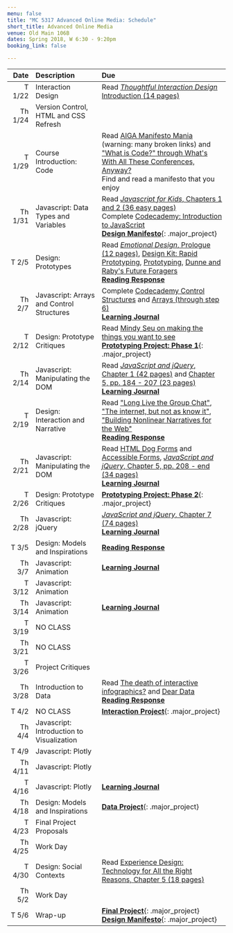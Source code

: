 ```yaml
---
menu: false
title: "MC 5317 Advanced Online Media: Schedule"
short_title: Advanced Online Media
venue: Old Main 106B
dates: Spring 2018, W 6:30 - 9:20pm
booking_link: false

---
```


Date | Description | Due
---: | :----------- | :---
T 1/22 | Interaction Design | Read [*Thoughtful Interaction Design* Introduction (14 pages)](/assets/readings/Thoughtful_Interaction_Design_Introduction.pdf)
Th 1/24 | Version Control, HTML and CSS Refresh |
T 1/29 | Course Introduction: Code | Read [AIGA Manifesto Mania](https://www.aiga.org/manifesto-mania) (warning: many broken links) and ["What is Code?" through What's With All These Conferences, Anyway?](https://www.bloomberg.com/graphics/2015-paul-ford-what-is-code/) <br /> Find and read a manifesto that you enjoy
Th 1/31 | Javascript: Data Types and Variables | Read [*Javascript for Kids*, Chapters 1 and 2 (36 easy pages)](/assets/readings/Javascript_for_Kids_Chp_1_2.pdf)<br /> Complete [Codecademy: Introduction to JavaScript](https://www.codecademy.com/courses/learn-javascript-introduction/lessons/introduction-to-javascript/resume?course_redirect=introduction-to-javascript) <br /> __[Design Manifesto](/assignments/advanced_online_media/advanced_online_media_design_manifesto.html)__{: .major_project}
T 2/5 | Design: Prototypes |  Read [*Emotional Design*, Prologue (12 pages)](/assets/readings/Emotional_Design_Prologue.pdf), [Design Kit: Rapid Prototyping](http://www.designkit.org/methods/26), [Prototyping](https://www.usability.gov/how-to-and-tools/methods/prototyping.html), [Dunne and Raby's Future Foragers](https://www.iconeye.com/design/features/item/9277-dunne-raby-s-future-foragers) <br /> __[Reading Response](/assignments/general/reading_response.html)__
Th 2/7 | Javascript: Arrays and Control Structures | Complete [Codecademy Control Structures](https://www.codecademy.com/courses/learn-javascript-control-flow/lessons/control-flow/exercises/control-flow-intro?action=lesson_resume&course_redirect=introduction-to-javascript) and [Arrays (through step 6)](https://www.codecademy.com/courses/learn-javascript-arrays/lessons/arrays/resume?course_redirect=introduction-to-javascript) <br /> __[Learning Journal](/assignments/general/learning_journal.html)__
T 2/12 | Design: Prototype Critiques | Read [Mindy Seu on making the things you want to see](https://thecreativeindependent.com/people/mindy-seu-on-making-the-things-you-want-to-see/) <br /> __[Prototyping Project: Phase 1](/assignments/advanced_online_media/advanced_online_media_prototyping_project.html)__{: .major_project}
Th 2/14 | Javascript: Manipulating the DOM | Read [*JavaScript and jQuery*, Chapter 1 (42 pages)](/assets/readings/Javascript_and_jQuery_Chap_1.pdf) and [Chapter 5, pp. 184 - 207 (23 pages)](/assets/readings/Javascript_and_jQuery_Chap_5.pdf) <br />  __[Learning Journal](/assignments/general/learning_journal.html)__
T 2/19 | Design: Interaction and Narrative | Read ["Long Live the Group Chat"](https://theoutline.com/post/2315/long-live-the-group-chat), ["The internet, but not as know it"](https://www.theguardian.com/technology/ng-interactive/2019/jan/11/the-internet-but-not-as-we-know-it-life-online-in-china-russia-cuba-and-india), ["Building Nonlinear Narratives for the Web"](https://alistapart.com/article/building-nonlinear-narratives-for-the-web) <br /> __[Reading Response](/assignments/general/reading_response.html)__
Th 2/21 | Javascript: Manipulating the DOM | Read [HTML Dog Forms](http://htmldog.com/guides/html/beginner/forms/) and [Accessible Forms](http://htmldog.com/guides/html/advanced/forms/), [*JavaScript and jQuery*, Chapter 5, pp. 208 - end (34 pages)](/assets/readings/Javascript_and_jQuery_Chap_5.pdf) <br /> __[Learning Journal](/assignments/general/learning_journal.html)__
T 2/26 | Design: Prototype Critiques | __[Prototyping Project: Phase 2](/assignments/advanced_online_media/advanced_online_media_prototyping_project.html)__{: .major_project}
Th 2/28 | Javascript: jQuery | [*JavaScript and jQuery*, Chapter 7 (74 pages)](/assets/readings/Javascript_and_jQuery_Chap_7.pdf) <br /> __[Learning Journal](/assignments/general/learning_journal.html)__
T 3/5 | Design: Models and Inspirations | __[Reading Response](/assignments/general/reading_response.html)__
Th 3/7 | Javascript: Animation | __[Learning Journal](/assignments/general/learning_journal.html)__
T 3/12 | Javascript: Animation |
Th 3/14 | Javascript: Animation | __[Learning Journal](/assignments/general/learning_journal.html)__
T 3/19 | NO CLASS |
Th 3/21 | NO CLASS |
T 3/26 | Project Critiques |
Th 3/28 | Introduction to Data | Read [The death of interactive infographics?](https://medium.com/@dominikus/the-end-of-interactive-visualizations-52c585dcafcb) and [Dear Data](http://giorgialupi.com/dear-data/) <br /> __[Reading Response](/assignments/general/reading_response.html)__
T 4/2 | NO CLASS | __[Interaction Project](/assignments/advanced_online_media/advanced_online_media_interaction_project.html)__{: .major_project}
Th 4/4 | Javascript: Introduction to Visualization |
T 4/9 | Javascript: Plotly |
Th 4/11 | Javascript: Plotly |
T 4/16 | Javascript: Plotly | __[Learning Journal](/assignments/general/learning_journal.html)__
Th 4/18 | Design: Models and Inspirations | __[Data Project](/assignments/advanced_online_media/advanced_online_media_data_project.html)__{: .major_project}
T 4/23 | Final Project Proposals |
Th 4/25 | Work Day |
T 4/30 | Design: Social Contexts | Read [Experience Design: Technology for All the Right Reasons, Chapter 5 (18 pages)](/assets/readings/Experience_Design_Technology_For_All_The_Right_Reasons_Chp_5.pdf)
Th 5/2 | Work Day |
T 5/6 | Wrap-up | __[Final Project](/assignments/advanced_online_media/advanced_online_media_final_project.html)__{: .major_project} __[Design Manifesto](/assignments/advanced_online_media/advanced_online_media_design_manifesto.html)__{: .major_project}
